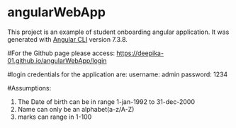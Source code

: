 # angularWebApp
This project is an example of student onboarding angular application.
It was generated with [Angular CLI](https://github.com/angular/angular-cli) version 7.3.8.

#For the Github page please access:
https://deepika-01.github.io/angularWebApp/login

#login credentials for the application are:
username: admin
password: 1234 

#Assumptions:
1. The Date of birth can be in range 1-jan-1992 to 31-dec-2000
2. Name can only be an alphabet(a-z/A-Z)
3. marks can range in 1-100
